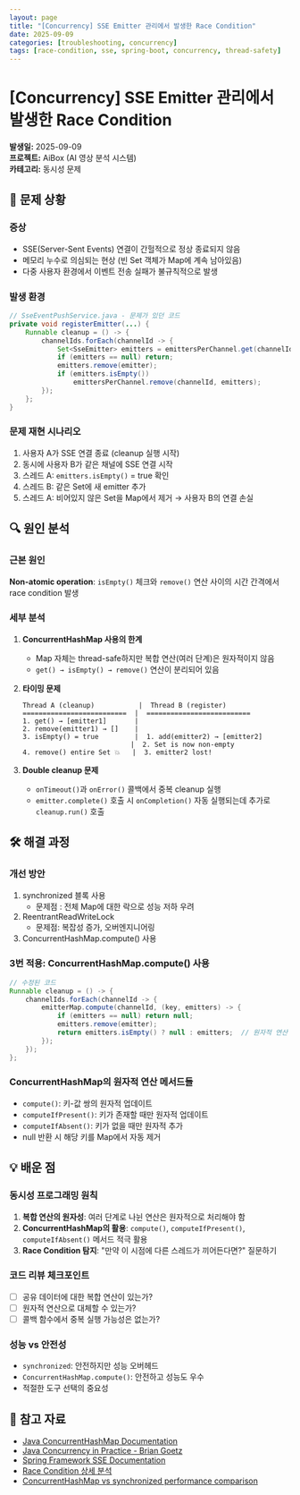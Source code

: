 ```yaml
---
layout: page
title: "[Concurrency] SSE Emitter 관리에서 발생한 Race Condition"
date: 2025-09-09
categories: [troubleshooting, concurrency]
tags: [race-condition, sse, spring-boot, concurrency, thread-safety]
---
```


# [Concurrency] SSE Emitter 관리에서 발생한 Race Condition

**발생일:** 2025-09-09  
**프로젝트:** AiBox (AI 영상 분석 시스템)  
**카테고리:** 동시성 문제

## 🚨 문제 상황

### 증상

- SSE(Server-Sent Events) 연결이 간헐적으로 정상 종료되지 않음
- 메모리 누수로 의심되는 현상 (빈 Set 객체가 Map에 계속 남아있음)
- 다중 사용자 환경에서 이벤트 전송 실패가 불규칙적으로 발생

### 발생 환경

```java
// SseEventPushService.java - 문제가 있던 코드
private void registerEmitter(...) {
    Runnable cleanup = () -> {
        channelIds.forEach(channelId -> {
            Set<SseEmitter> emitters = emittersPerChannel.get(channelId);  // ← 1단계
            if (emitters == null) return;
            emitters.remove(emitter);                                     // ← 2단계
            if (emitters.isEmpty())                                       // ← 3단계 (race condition 발생 지점)
                emittersPerChannel.remove(channelId, emitters);           // ← 4단계
        });
    };
}
```

### 문제 재현 시나리오

1. 사용자 A가 SSE 연결 종료 (cleanup 실행 시작)
2. 동시에 사용자 B가 같은 채널에 SSE 연결 시작
3. 스레드 A: `emitters.isEmpty()` = true 확인
4. 스레드 B: 같은 Set에 새 emitter 추가
5. 스레드 A: 비어있지 않은 Set을 Map에서 제거 → 사용자 B의 연결 손실

## 🔍 원인 분석

### 근본 원인

**Non-atomic operation**: `isEmpty()` 체크와 `remove()` 연산 사이의 시간 간격에서 race condition 발생

### 세부 분석

1. **ConcurrentHashMap 사용의 한계**

   - Map 자체는 thread-safe하지만 복합 연산(여러 단계)은 원자적이지 않음
   - `get() → isEmpty() → remove()` 연산이 분리되어 있음

2. **타이밍 문제**

   ```
   Thread A (cleanup)           |  Thread B (register)
   ==========================  |  ==========================
   1. get() → [emitter1]       |
   2. remove(emitter1) → []    |
   3. isEmpty() = true         |  1. add(emitter2) → [emitter2]
                              |  2. Set is now non-empty
   4. remove() entire Set 💥   |  3. emitter2 lost!
   ```

3. **Double cleanup 문제**
   - `onTimeout()`과 `onError()` 콜백에서 중복 cleanup 실행
   - `emitter.complete()` 호출 시 `onCompletion()` 자동 실행되는데 추가로 `cleanup.run()` 호출

## 🛠 해결 과정

### 개선 방안

1. synchronized 블록 사용
   - 문제점 : 전체 Map에 대한 락으로 성능 저하 우려
2. ReentrantReadWriteLock
   - 문제점: 복잡성 증가, 오버엔지니어링
3. ConcurrentHashMap.compute() 사용

### 3번 적용: ConcurrentHashMap.compute() 사용

```java
// 수정된 코드
Runnable cleanup = () -> {
    channelIds.forEach(channelId -> {
        emitterMap.compute(channelId, (key, emitters) -> {
            if (emitters == null) return null;
            emitters.remove(emitter);
            return emitters.isEmpty() ? null : emitters;  // 원자적 연산
        });
    });
};
```

### ConcurrentHashMap의 원자적 연산 메서드들

- `compute()`: 키-값 쌍의 원자적 업데이트
- `computeIfPresent()`: 키가 존재할 때만 원자적 업데이트
- `computeIfAbsent()`: 키가 없을 때만 원자적 추가
- null 반환 시 해당 키를 Map에서 자동 제거

## 💡 배운 점

### 동시성 프로그래밍 원칙

1. **복합 연산의 원자성**: 여러 단계로 나뉜 연산은 원자적으로 처리해야 함
2. **ConcurrentHashMap의 활용**: `compute()`, `computeIfPresent()`, `computeIfAbsent()` 메서드 적극 활용
3. **Race Condition 탐지**: "만약 이 시점에 다른 스레드가 끼어든다면?" 질문하기

### 코드 리뷰 체크포인트

- [ ] 공유 데이터에 대한 복합 연산이 있는가?
- [ ] 원자적 연산으로 대체할 수 있는가?
- [ ] 콜백 함수에서 중복 실행 가능성은 없는가?

### 성능 vs 안전성

- `synchronized`: 안전하지만 성능 오버헤드
- `ConcurrentHashMap.compute()`: 안전하고 성능도 우수
- 적절한 도구 선택의 중요성

## 🔗 참고 자료

- [Java ConcurrentHashMap Documentation](https://docs.oracle.com/javase/8/docs/api/java/util/concurrent/ConcurrentHashMap.html)
- [Java Concurrency in Practice - Brian Goetz](https://www.oreilly.com/library/view/java-concurrency-in/0321349601/)
- [Spring Framework SSE Documentation](https://docs.spring.io/spring-framework/docs/current/reference/html/web.html#mvc-ann-async-sse)
- [Race Condition 상세 분석](https://en.wikipedia.org/wiki/Race_condition)
- [ConcurrentHashMap vs synchronized performance comparison](https://stackoverflow.com/questions/1291836/concurrenthashmap-vs-synchronized-hashmap)
